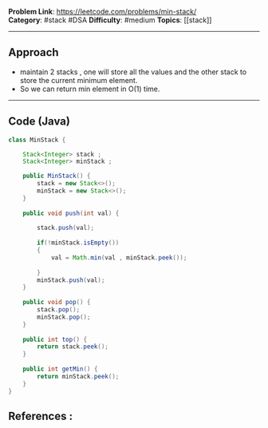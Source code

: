 
**Problem Link**: https://leetcode.com/problems/min-stack/  
**Category**: #stack  #DSA
**Difficulty**: #medium 
**Topics**: [[stack]]

---

## Approach

- maintain 2 stacks , one will store all the values and the other stack to store the current minimum element.
- So we can return min element in O(1) time.

---

## Code (Java)

```java
class MinStack {

	Stack<Integer> stack ;
	Stack<Integer> minStack ;

	public MinStack() {
		stack = new Stack<>();
		minStack = new Stack<>();
	}
		
	public void push(int val) {
		
		stack.push(val);
		
		if(!minStack.isEmpty())
		{
			val = Math.min(val , minStack.peek());
		
		}
		minStack.push(val);
	}
	
	public void pop() {
		stack.pop();
		minStack.pop();
	}
	
	public int top() {
		return stack.peek();
	}
	
	public int getMin() {
		return minStack.peek();
	}
}

```


## References :